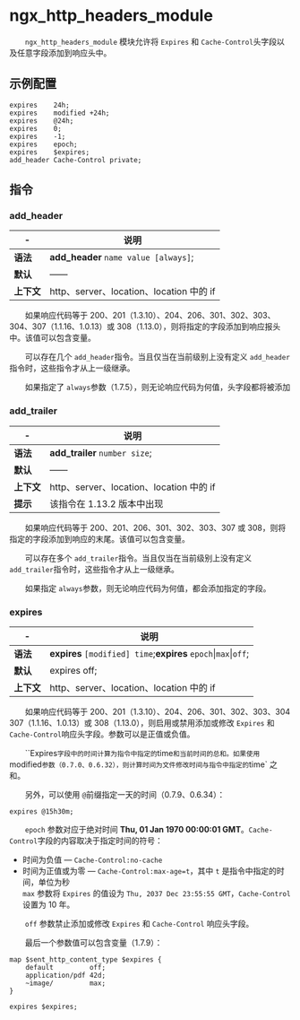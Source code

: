 # ngx_http_headers_module

　　​`ngx_http_headers_module`​ 模块允许将 `Expires`​ 和 `Cache-Control`​ 头字段以及任意字段添加到响应头中。

## 示例配置

```
expires    24h;
expires    modified +24h;
expires    @24h;
expires    0;
expires    -1;
expires    epoch;
expires    $expires;
add_header Cache-Control private;
```

## 指令

### add\_header

|-|说明|
| ---| ------------------------------------------|
|**语法**|**add_header** `name value [always]`​;|
|**默认**|——|
|**上下文**|http、server、location、location 中的 if|

　　如果响应代码等于 200、201（1.3.10）、204、206、301、302、303、304、307（1.1.16、1.0.13）或 308（1.13.0），则将指定的字段添加到响应报头中。该值可以包含变量。

　　可以存在几个 `add_header`​ 指令。当且仅当在当前级别上没有定义 `add_header`​ 指令时，这些指令才从上一级继承。

　　如果指定了 `always`​ 参数（1.7.5），则无论响应代码为何值，头字段都将被添加

### add\_trailer

|-|说明|
| ---| ------------------------------------------|
|**语法**|**add_trailer** `number size`​;|
|**默认**|——|
|**上下文**|http、server、location、location 中的 if|
|**提示**|该指令在 1.13.2 版本中出现|

　　如果响应代码等于 200、201、206、301、302、303、307 或 308，则将指定的字段添加到响应的末尾。该值可以包含变量。

　　可以存在多个 `add_trailer`​ 指令。当且仅当在当前级别上没有定义 `add_trailer`​ 指令时，这些指令才从上一级继承。

　　如果指定 `always`​ 参数，则无论响应代码为何值，都会添加指定的字段。

### expires

|-|说明|
| ---| ------------------------------------------|
|**语法**|**expires** `[modified] time`​;**expires** `epoch`​\|`max`​\|`off`​;|
|**默认**|expires off;|
|**上下文**|http、server、location、location 中的 if|

　　如果响应代码等于 200、201（1.3.10）、204、206、301、302、303、304 307（1.1.16、1.0.13）或 308（1.13.0），则启用或禁用添加或修改 `Expires`​ 和 `Cache-Control`​ 响应头字段。参数可以是正值或负值。

　　``Expires`字段中的时间计算为指令中指定的`​time`和当前时间的总和。如果使用`​modified`参数（0.7.0、0.6.32），则计算时间为文件修改时间与指令中指定的`​time` 之和。

　　另外，可以使用 `@`​ 前缀指定一天的时间（0.7.9、0.6.34）：

```
expires @15h30m;
```

　　​`epoch`​ 参数对应于绝对时间 **Thu, 01 Jan 1970 00:00:01 GMT**。`Cache-Control`​ 字段的内容取决于指定时间的符号：

* 时间为负值 — `Cache-Control:no-cache`​
* 时间为正值或为零 — `Cache-Control:max-age=t`​，其中 `t`​ 是指令中指定的时间，单位为秒  
  ​`max`​ 参数将 `Expires`​ 的值设为 `Thu, 2037 Dec 23:55:55 GMT`​，`Cache-Control`​ 设置为 10 年。

　　​`off`​ 参数禁止添加或修改 `Expires`​ 和 `Cache-Control`​ 响应头字段。

　　最后一个参数值可以包含变量（1.7.9）：

```
map $sent_http_content_type $expires {
    default         off;
    application/pdf 42d;
    ~image/         max;
}

expires $expires;
```
